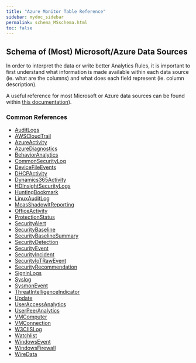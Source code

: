 ```yaml
---
title: "Azure Monitor Table Reference"
sidebar: mydoc_sidebar
permalink: schema_MSschema.html
toc: false
---
```


## Schema of (Most) Microsoft/Azure Data Sources

In order to interpret the data or write better Analytics Rules, it is important to first understand what information is made available within each data source (ie. what are the columns) and what does each field represent (ie. column description). 

A useful reference for most Microsoft or Azure data sources can be found within <a alt='MSschema' href='https://docs.microsoft.com/en-us/azure/azure-monitor/reference/tables/tables-category'>this documentation</a>).

### Common References
* <a alt='AuditLogs' href='https://docs.microsoft.com/en-us/azure/azure-monitor/reference/tables/AuditLogs'>AuditLogs</a>
* <a alt='AWSCloudTrail' href='https://docs.microsoft.com/en-us/azure/azure-monitor/reference/tables/AWSCloudTrail'>AWSCloudTrail</a>
* <a alt='AzureActivity' href='https://docs.microsoft.com/en-us/azure/azure-monitor/reference/tables/AzureActivity'>AzureActivity</a>
* <a alt='AzureDiagnostics' href='https://docs.microsoft.com/en-us/azure/azure-monitor/reference/tables/AzureDiagnostics'>AzureDiagnostics</a>
* <a alt='BehaviorAnalytics' href='https://docs.microsoft.com/en-us/azure/azure-monitor/reference/tables/BehaviorAnalytics'>BehaviorAnalytics</a>
* <a alt='CommonSecurityLog' href='https://docs.microsoft.com/en-us/azure/azure-monitor/reference/tables/CommonSecurityLog'>CommonSecurityLog</a>
* <a alt='DeviceFileEvents' href='https://docs.microsoft.com/en-us/azure/azure-monitor/reference/tables/DeviceFileEvents'>DeviceFileEvents</a>
* <a alt='DHCPActivity' href='https://docs.microsoft.com/en-us/azure/azure-monitor/reference/tables/DHCPActivity'>DHCPActivity</a>
* <a alt='Dynamics365Activity' href='https://docs.microsoft.com/en-us/azure/azure-monitor/reference/tables/Dynamics365Activity'>Dynamics365Activity</a>
* <a alt='HDInsightSecurityLogs' href='https://docs.microsoft.com/en-us/azure/azure-monitor/reference/tables/HDInsightSecurityLogs'>HDInsightSecurityLogs</a>
* <a alt='HuntingBookmark' href='https://docs.microsoft.com/en-us/azure/azure-monitor/reference/tables/HuntingBookmark'>HuntingBookmark</a>
* <a alt='LinuxAuditLog' href='https://docs.microsoft.com/en-us/azure/azure-monitor/reference/tables/LinuxAuditLog'>LinuxAuditLog</a>
* <a alt='McasShadowItReporting' href='https://docs.microsoft.com/en-us/azure/azure-monitor/reference/tables/McasShadowItReporting'>McasShadowItReporting</a>
* <a alt='OfficeActivity' href='https://docs.microsoft.com/en-us/azure/azure-monitor/reference/tables/OfficeActivity'>OfficeActivity</a>
* <a alt='ProtectionStatus' href='https://docs.microsoft.com/en-us/azure/azure-monitor/reference/tables/ProtectionStatus'>ProtectionStatus</a>
* <a alt='SecurityAlert' href='https://docs.microsoft.com/en-us/azure/azure-monitor/reference/tables/SecurityAlert'>SecurityAlert</a>
* <a alt='SecurityBaseline' href='https://docs.microsoft.com/en-us/azure/azure-monitor/reference/tables/SecurityBaseline'>SecurityBaseline</a>
* <a alt='SecurityBaselineSummary' href='https://docs.microsoft.com/en-us/azure/azure-monitor/reference/tables/SecurityBaselineSummary'>SecurityBaselineSummary</a>
* <a alt='SecurityDetection' href='https://docs.microsoft.com/en-us/azure/azure-monitor/reference/tables/SecurityDetection'>SecurityDetection</a>
* <a alt='SecurityEvent' href='https://docs.microsoft.com/en-us/azure/azure-monitor/reference/tables/SecurityEvent'>SecurityEvent</a>
* <a alt='SecurityIncident' href='https://docs.microsoft.com/en-us/azure/azure-monitor/reference/tables/SecurityIncident'>SecurityIncident</a>
* <a alt='SecurityIoTRawEvent' href='https://docs.microsoft.com/en-us/azure/azure-monitor/reference/tables/SecurityIoTRawEvent'>SecurityIoTRawEvent</a>
* <a alt='SecurityRecommendation' href='https://docs.microsoft.com/en-us/azure/azure-monitor/reference/tables/SecurityRecommendation'>SecurityRecommendation</a>
* <a alt='SigninLogs' href='https://docs.microsoft.com/en-us/azure/azure-monitor/reference/tables/SigninLogs'>SigninLogs</a>
* <a alt='Syslog' href='https://docs.microsoft.com/en-us/azure/azure-monitor/reference/tables/Syslog'>Syslog</a>
* <a alt='SysmonEvent' href='https://docs.microsoft.com/en-us/azure/azure-monitor/reference/tables/SysmonEvent'>SysmonEvent</a>
* <a alt='ThreatIntelligenceIndicator' href='https://docs.microsoft.com/en-us/azure/azure-monitor/reference/tables/ThreatIntelligenceIndicator'>ThreatIntelligenceIndicator</a>
* <a alt='Update' href='https://docs.microsoft.com/en-us/azure/azure-monitor/reference/tables/Update'>Update</a>
* <a alt='UserAccessAnalytics' href='https://docs.microsoft.com/en-us/azure/azure-monitor/reference/tables/UserAccessAnalytics'>UserAccessAnalytics</a>
* <a alt='UserPeerAnalytics' href='https://docs.microsoft.com/en-us/azure/azure-monitor/reference/tables/UserPeerAnalytics'>UserPeerAnalytics</a>
* <a alt='VMComputer' href='https://docs.microsoft.com/en-us/azure/azure-monitor/reference/tables/VMComputer'>VMComputer</a>
* <a alt='VMConnection' href='https://docs.microsoft.com/en-us/azure/azure-monitor/reference/tables/VMConnection'>VMConnection</a>
* <a alt='W3CIISLog' href='https://docs.microsoft.com/en-us/azure/azure-monitor/reference/tables/W3CIISLog'>W3CIISLog</a>
* <a alt='Watchlist' href='https://docs.microsoft.com/en-us/azure/azure-monitor/reference/tables/Watchlist'>Watchlist</a>
* <a alt='WindowsEvent' href='https://docs.microsoft.com/en-us/azure/azure-monitor/reference/tables/WindowsEvent'>WindowsEvent</a>
* <a alt='WindowsFirewall' href='https://docs.microsoft.com/en-us/azure/azure-monitor/reference/tables/WindowsFirewall'>WindowsFirewall</a>
* <a alt='WireData' href='https://docs.microsoft.com/en-us/azure/azure-monitor/reference/tables/WireData'>WireData</a>

